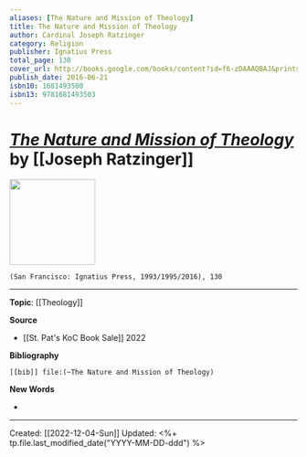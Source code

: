 ```yaml
---
aliases: [The Nature and Mission of Theology]
title: The Nature and Mission of Theology
author: Cardinal Joseph Ratzinger
category: Religion
publisher: Ignatius Press
total_page: 130
cover_url: http://books.google.com/books/content?id=f6-zDAAAQBAJ&printsec=frontcover&img=1&zoom=1&edge=curl&source=gbs_api
publish_date: 2016-06-21
isbn10: 1681493500
isbn13: 9781681493503
---
```

# *[The Nature and Mission of Theology](https://ignatius.com/the-nature-and-mission-of-theology-nmtp/)* by [[Joseph Ratzinger]]

<img src="https://cdn11.bigcommerce.com/s-cvc90x9929/images/stencil/640w/products/1907/2094/NMTP_r__01318.1617024180.jpg?c=1" width=150>

`(San Francisco: Ignatius Press, 1993/1995/2016), 130`

--- 
**Topic**: [[Theology]]

**Source**
- [[St. Pat's KoC Book Sale]] 2022


**Bibliography**

```query
[[bib]] file:(~The Nature and Mission of Theology)
```
 

**New Words**

- 

---
Created: [[2022-12-04-Sun]]
Updated: <%+ tp.file.last_modified_date("YYYY-MM-DD-ddd") %>

